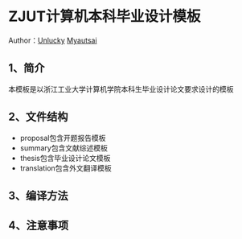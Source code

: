 ZJUT计算机本科毕业设计模板
==========================
Author：[Unlucky](http://blog.thebeyond.name)
		[Myautsai](http://mckelv.in)

1、简介
-------
本模板是以浙江工业大学计算机学院本科生毕业设计论文要求设计的模板

2、文件结构
-----------
 - proposal包含开题报告模板
 - summary包含文献综述模板
 - thesis包含毕业设计论文模板
 - translation包含外文翻译模板

3、编译方法
-----------

4、注意事项
-----------
